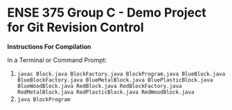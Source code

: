 # ENSE 375 Group C - Demo Project for Git Revision Control

**Instructions For Compilation**

In a Terminal or Command Prompt:

1. `javac Block.java BlockFactory.java BlockProgram.java BlueBlock.java BlueBlockFactory.java BlueMetalBlock.java BluePlasticBlock.java BlueWoodBlock.java RedBlock.java RedBlockFactory.java RedMetalBlock.java RedPlasticBlock.java RedWoodBlock.java`
2. `java BlockProgram`

